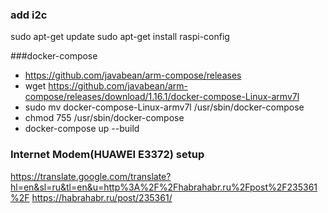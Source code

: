
### add i2c
sudo apt-get update
sudo apt-get install raspi-config


###docker-compose
- https://github.com/javabean/arm-compose/releases
- wget https://github.com/javabean/arm-compose/releases/download/1.16.1/docker-compose-Linux-armv7l
- sudo mv docker-compose-Linux-armv7l /usr/sbin/docker-compose
- chmod 755 /usr/sbin/docker-compose
- docker-compose up --build


### Internet Modem(HUAWEI E3372) setup
https://translate.google.com/translate?hl=en&sl=ru&tl=en&u=http%3A%2F%2Fhabrahabr.ru%2Fpost%2F235361%2F
https://habrahabr.ru/post/235361/
